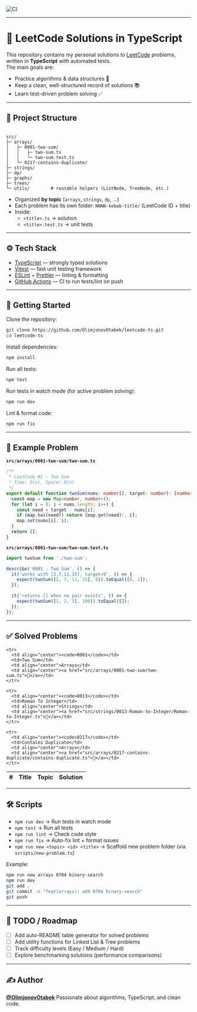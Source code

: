 ![CI](https://github.com/OlimjonovOtabek/leetcode-ts/actions/workflows/ci.yml/badge.svg)

---

# 🚀 LeetCode Solutions in TypeScript

This repository contains my personal solutions to [LeetCode](https://leetcode.com/) problems, written in **TypeScript** with automated tests.  
The main goals are:

- Practice algorithms & data structures 🧩
- Keep a clean, well-structured record of solutions 📚
- Learn test-driven problem solving ✅

---

## 📂 Project Structure

```

src/
├─ arrays/
│   ├─ 0001-two-sum/
│   │   ├─ two-sum.ts
│   │   └─ two-sum.test.ts
│   └─ 0217-contains-duplicate/
├─ strings/
├─ dp/
├─ graphs/
├─ trees/
└─ utils/        # reusable helpers (ListNode, TreeNode, etc.)

```

- Organized **by topic** (`arrays`, `strings`, `dp`, …)
- Each problem has its own folder: `NNNN-kebab-title/` (LeetCode ID + title)
- Inside:
  - `<title>.ts` → solution
  - `<title>.test.ts` → unit tests

---

## ⚙️ Tech Stack

- [TypeScript](https://www.typescriptlang.org/) — strongly typed solutions
- [Vitest](https://vitest.dev/) — fast unit testing framework
- [ESLint](https://eslint.org/) + [Prettier](https://prettier.io/) — linting & formatting
- [GitHub Actions](https://docs.github.com/en/actions) — CI to run tests/lint on push

---

## 🚀 Getting Started

Clone the repository:

```bash
git clone https://github.com/OlimjonovOtabek/leetcode-ts.git
cd leetcode-ts
```

Install dependencies:

```bash
npm install
```

Run all tests:

```bash
npm test
```

Run tests in watch mode (for active problem solving):

```bash
npm run dev
```

Lint & format code:

```bash
npm run fix
```

---

## 🧪 Example Problem

**`src/arrays/0001-two-sum/two-sum.ts`**

```ts
/**
 * LeetCode #1 - Two Sum
 * Time: O(n), Space: O(n)
 */
export default function twoSum(nums: number[], target: number): [number, number] | [] {
  const map = new Map<number, number>();
  for (let i = 0; i < nums.length; i++) {
    const need = target - nums[i];
    if (map.has(need)) return [map.get(need)!, i];
    map.set(nums[i], i);
  }
  return [];
}
```

**`src/arrays/0001-two-sum/two-sum.test.ts`**

```ts
import twoSum from './two-sum';

describe('0001 - Two Sum', () => {
  it('works with [2,7,11,15], target=9', () => {
    expect(twoSum([2, 7, 11, 15], 9)).toEqual([0, 1]);
  });

  it('returns [] when no pair exists', () => {
    expect(twoSum([1, 2, 3], 100)).toEqual([]);
  });
});
```

---
## ✅ Solved Problems
<!-- PROBLEMS_TABLE_START -->
<table>
  <thead>
    <tr>
      <th align="center">#</th>
      <th align="left">Title</th>
      <th align="center">Topic</th>
      <th align="center">Solution</th>
    </tr>
  </thead>
  <tbody>

    <tr>
      <td align="center"><code>0001</code></td>
      <td>Two Sum</td>
      <td align="center">Arrays</td>
      <td align="center"><a href="src/arrays/0001-two-sum/two-sum.ts">🔗</a></td>
    </tr>

    <tr>
      <td align="center"><code>0013</code></td>
      <td>Roman To Integer</td>
      <td align="center">Strings</td>
      <td align="center"><a href="src/strings/0013-Roman-to-Integer/Roman-to-Integer.ts">🔗</a></td>
    </tr>

    <tr>
      <td align="center"><code>0217</code></td>
      <td>Contains Duplicate</td>
      <td align="center">Arrays</td>
      <td align="center"><a href="src/arrays/0217-contains-duplicate/contains-duplicate.ts">🔗</a></td>
    </tr>
  </tbody>
</table>
<!-- PROBLEMS_TABLE_END -->


---

## 🛠️ Scripts

- `npm run dev` → Run tests in watch mode
- `npm test` → Run all tests
- `npm run lint` → Check code style
- `npm run fix` → Auto-fix lint + format issues
- `npm run new <topic> <id> <title>` → Scaffold new problem folder (via `scripts/new-problem.ts`)

Example:

```bash
npm run new arrays 0704 binary-search
npm run dev
git add .
git commit -m "feat(arrays): add 0704 binary-search"
git push

```

---

## 📌 TODO / Roadmap

- [ ] Add auto-README table generator for solved problems
- [ ] Add utility functions for Linked List & Tree problems
- [ ] Track difficulty levels (Easy / Medium / Hard)
- [ ] Explore benchmarking solutions (performance comparisons)

---

## ✍️ Author

**[@OlimjonovOtabek](https://github.com/OlimjonovOtabek)**
Passionate about algorithms, TypeScript, and clean code.